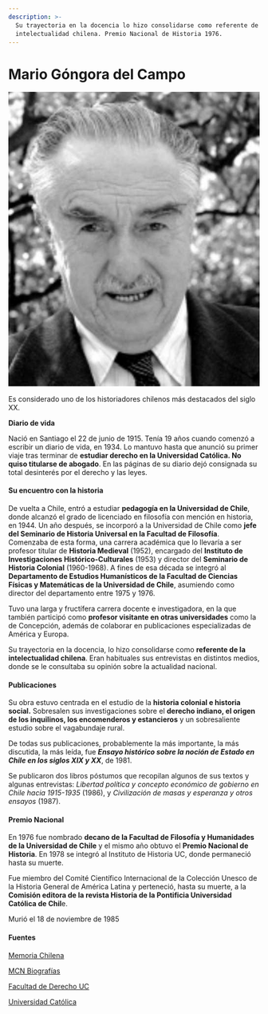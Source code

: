 ```yaml
---
description: >-
  Su trayectoria en la docencia lo hizo consolidarse como referente de la
  intelectualidad chilena. Premio Nacional de Historia 1976.
---
```


# Mario Góngora del Campo

![Mario G&#xF3;ngora. Foto: Genealog&#xED;a Chilena en Red.](../../.gitbook/assets/gongora.jpg)

Es considerado uno de los historiadores chilenos más destacados del siglo XX.

**Diario de vida**

Nació en Santiago el 22 de junio de 1915. Tenía 19 años cuando comenzó a escribir un diario de vida, en 1934. Lo mantuvo hasta que anunció su primer viaje tras terminar de **estudiar derecho en la Universidad Católica. No quiso titularse de abogado**. En las páginas de su diario dejó consignada su total desinterés por el derecho y las leyes.

#### Su encuentro con la historia

De vuelta a Chile, entró a estudiar **pedagogía en la Universidad de Chile**, donde alcanzó el grado de licenciado en filosofía con mención en historia, en 1944. Un año después, se incorporó a la Universidad de Chile como **jefe del Seminario de Historia Universal en la Facultad de Filosofía**. Comenzaba de esta forma, una carrera académica que lo llevaría a ser profesor titular de **Historia Medieval** \(1952\), encargado del **Instituto de Investigaciones Histórico-Culturales** \(1953\) y director del **Seminario de Historia Colonial** \(1960-1968\). A fines de esa década se integró al **Departamento de Estudios Humanísticos de la Facultad de Ciencias Físicas y Matemáticas de la Universidad de Chile**, asumiendo como director del departamento entre 1975 y 1976.

Tuvo una larga y fructífera carrera docente e investigadora, en la que también participó como **profesor visitante en otras universidades** como la de Concepción, además de colaborar en publicaciones especializadas de América y Europa.

Su trayectoria en la docencia, lo hizo consolidarse como **referente de la intelectualidad chilena**. Eran habituales sus entrevistas en distintos medios, donde se le consultaba su opinión sobre la actualidad nacional.

#### Publicaciones

Su obra estuvo centrada en el estudio de la **historia colonial e historia social.** Sobresalen sus investigaciones sobre el **derecho indiano, el origen de los inquilinos, los encomenderos y estancieros** y un sobresaliente estudio sobre el vagabundaje rural.

De todas sus publicaciones, probablemente la más importante, la más discutida, la más leída, fue _**Ensayo histórico sobre la noción de Estado en Chile en los siglos XIX y XX**_, de 1981.

Se publicaron dos libros póstumos que recopilan algunos de sus textos y algunas entrevistas: _Libertad política y concepto económico de gobierno en Chile hacia 1915-1935_ \(1986\), y _Civilización de masas y esperanza y otros ensayos_ \(1987\).

#### Premio Nacional

En 1976 fue nombrado **decano de la Facultad de Filosofía y Humanidades de la Universidad de Chile** y el mismo año obtuvo el **Premio Nacional de Historia**. En 1978 se integró al Instituto de Historia UC, donde permaneció hasta su muerte.

Fue miembro del Comité Científico Internacional de la Colección Unesco de la Historia General de América Latina y perteneció, hasta su muerte, a la **Comisión editora de la revista Historia de la Pontificia Universidad Católica de Chil**e.

Murió el 18 de noviembre de 1985

#### Fuentes

[Memoria Chilena](http://www.memoriachilena.gob.cl/602/w3-article-3385.html)

[MCN Biografías](http://www.mcnbiografias.com/app-bio/do/show?key=gongora-del-campo-mario)

[Facultad de Derecho UC](http://derecho.uc.cl/es/noticias/derecho-uc-en-los-medios/13613-mario-gongora-el-historiador-que-leyo-621-libros-en-3-anos)

[Universidad Católica](https://www.uc.cl/es/component/content/article/275-premios-nacionales/7335-mario-gongora-del-campo-1915-1985)




